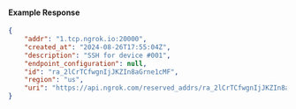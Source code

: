 <!-- Code generated for API Clients. DO NOT EDIT. -->

#### Example Response

```json
{
	"addr": "1.tcp.ngrok.io:20000",
	"created_at": "2024-08-26T17:55:04Z",
	"description": "SSH for device #001",
	"endpoint_configuration": null,
	"id": "ra_2lCrTCfwgnIjJKZIn8aGrne1cMF",
	"region": "us",
	"uri": "https://api.ngrok.com/reserved_addrs/ra_2lCrTCfwgnIjJKZIn8aGrne1cMF"
}
```

